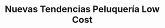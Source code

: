 ---
title: "Nuevas Tendencias Peluquería Low Cost"
url: /torrent/nuevas-tendencias-peluqueria-low-cost/
shop: peluquería
---